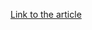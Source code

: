[Link to the article](https://www.akamai.com/blog/security/2023/sep/pursuing-cyber-resiliency-so-healthcare-can-weather-the-worst-storms)
